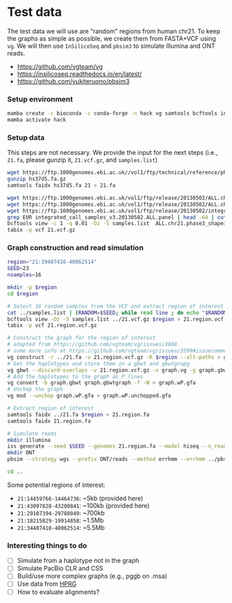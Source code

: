 # Test data

The test data we will use are "random" regions from human chr21.
To keep the graphs as simple as possible, we create them from FASTA+VCF using `vg`.
We will then use `InSilicoSeq` and `pbsim3` to simulate Illumina and ONT reads.

* https://github.com/vgteam/vg
* https://insilicoseq.readthedocs.io/en/latest/
* https://github.com/yukiteruono/pbsim3

### Setup environment
``` sh
mamba create -c bioconda -c conda-forge -n hack vg samtools bcftools insilicoseq pbsim3
mamba activate hack
```

### Setup data
This steps are not necessary. We provide the input for the next steps (i.e., `21.fa`, please gunzip it, `21.vcf.gz`, and `samples.list`)
``` sh
wget https://ftp.1000genomes.ebi.ac.uk//vol1/ftp/technical/reference/phase2_reference_assembly_sequence/hs37d5.fa.gz
gunzip hs37d5.fa.gz
samtools faidx hs37d5.fa 21 > 21.fa

wget https://ftp.1000genomes.ebi.ac.uk/vol1/ftp/release/20130502/ALL.chr21.phase3_shapeit2_mvncall_integrated_v5b.20130502.genotypes.vcf.gz
wget https://ftp.1000genomes.ebi.ac.uk/vol1/ftp/release/20130502/ALL.chr21.phase3_shapeit2_mvncall_integrated_v5b.20130502.genotypes.vcf.gz.tbi
wget https://ftp.1000genomes.ebi.ac.uk/vol1/ftp/release/20130502/integrated_call_samples_v3.20130502.ALL.panel
grep EUR integrated_call_samples_v3.20130502.ALL.panel | head -64 | cut -f1 > samples.list
bcftools view -c 1 -q 0.01 -Oz -S samples.list  ALL.chr21.phase3_shapeit2_mvncall_integrated_v5b.20130502.genotypes.vcf.gz > 21.vcf.gz
tabix -p vcf 21.vcf.gz
```

### Graph construction and read simulation
``` sh
region="21:39407410-40062514"
SEED=23
nsamples=16

mkdir -p $region
cd $region

# Select 16 random samples from the VCF and extract region of interest
cat ../samples.list | (RANDOM=$SEED; while read line ; do echo "$RANDOM $line" ; done ) | sort | cut -f2 -d' ' | head -n $nsamples > samples.list
bcftools view -Oz -S samples.list ../21.vcf.gz $region > 21.region.vcf.gz
tabix -p vcf 21.region.vcf.gz

# Construct the graph for the region of interest
# adapted from https://github.com/vgteam/vg/issues/3668
# some more info at https://github.com/vgteam/vg/issues/3599#issuecomment-1066911977
vg construct -r ../21.fa -v 21.region.vcf.gz -R $region --alt-paths > graph.vg
# Get the haplotypes and store them in a gbwt and gbwtgrapg
vg gbwt --discard-overlaps -v 21.region.vcf.gz -x graph.vg -g graph.gbwtgraph -o graph.gbwt
# Add the haplotypes to the graph as P lines
vg convert -b graph.gbwt graph.gbwtgraph -f -W > graph.wP.gfa
# Unchop the graph
vg mod --unchop graph.wP.gfa > graph.wP.unchopped.gfa

# Extract region of interest
samtools faidx ../21.fa $region > 21.region.fa
samtools faidx 21.region.fa

# Simulate reads
mkdir illumina
iss generate --seed $SEED --genomes 21.region.fa --model hiseq --n_reads 1000 --cpus 4 --output illumina/reads
mkdir ONT
pbsim --strategy wgs --prefix ONT/reads --method errhmm --errhmm ../pbsim3-model/ERRHMM-ONT.model --depth 3 --seed $SEED --genome 21.region.fa

cd ..
```

Some potential regions of interest:
* `21:14459766-14464736`: ~5kb (provided here)
* `21:43097828-43200841`: ~100kb (provided here)
* `21:29107394-29788049`: ~700kb
* `21:18215829-19914858`: ~1.5Mb
* `21:34407410-40062514`: ~5.5Mb

### Interesting things to do
- [ ] Simulate from a haplotype not in the graph
- [ ] Simulate PacBio CLR and CSS
- [ ] Build/use more complex graphs (e.g., pggb on .msa)
- [ ] Use data from [HPRG](https://github.com/human-pangenomics/hpp_pangenome_resources)
- [ ] How to evaluate alignments?
